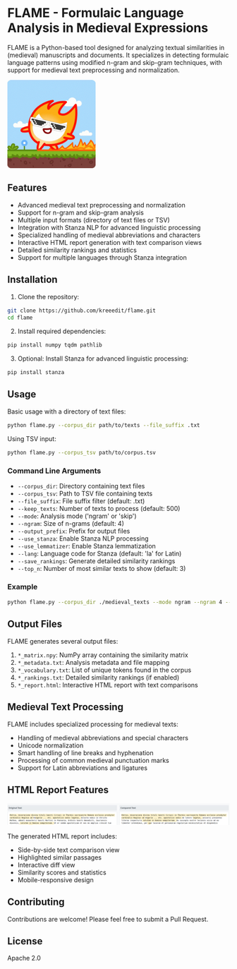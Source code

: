 # FLAME - Formulaic Language Analysis in Medieval Expressions

FLAME is a Python-based tool designed for analyzing textual similarities in (medieval) manuscripts and documents. It specializes in detecting formulaic language patterns using modified n-gram and skip-gram techniques, with support for medieval text preprocessing and normalization.

<img src="flame-little-flame.gif" width="200" />

## Features

- Advanced medieval text preprocessing and normalization
- Support for n-gram and skip-gram analysis
- Multiple input formats (directory of text files or TSV)
- Integration with Stanza NLP for advanced linguistic processing
- Specialized handling of medieval abbreviations and characters
- Interactive HTML report generation with text comparison views
- Detailed similarity rankings and statistics
- Support for multiple languages through Stanza integration

## Installation

1. Clone the repository:
```bash
git clone https://github.com/kreeedit/flame.git
cd flame
```

2. Install required dependencies:
```bash
pip install numpy tqdm pathlib
```

3. Optional: Install Stanza for advanced linguistic processing:
```bash
pip install stanza
```

## Usage

Basic usage with a directory of text files:
```bash
python flame.py --corpus_dir path/to/texts --file_suffix .txt
```

Using TSV input:
```bash
python flame.py --corpus_tsv path/to/corpus.tsv
```

### Command Line Arguments

- `--corpus_dir`: Directory containing text files
- `--corpus_tsv`: Path to TSV file containing texts
- `--file_suffix`: File suffix filter (default: .txt)
- `--keep_texts`: Number of texts to process (default: 500)
- `--mode`: Analysis mode ('ngram' or 'skip')
- `--ngram`: Size of n-grams (default: 4)
- `--output_prefix`: Prefix for output files
- `--use_stanza`: Enable Stanza NLP processing
- `--use_lemmatizer`: Enable Stanza lemmatization
- `--lang`: Language code for Stanza (default: 'la' for Latin)
- `--save_rankings`: Generate detailed similarity rankings
- `--top_n`: Number of most similar texts to show (default: 3)

### Example

```bash
python flame.py --corpus_dir ./medieval_texts --mode ngram --ngram 4 --output_prefix results/similarity --use_stanza --lang la --save_rankings
```

## Output Files

FLAME generates several output files:

1. `*_matrix.npy`: NumPy array containing the similarity matrix
2. `*_metadata.txt`: Analysis metadata and file mapping
3. `*_vocabulary.txt`: List of unique tokens found in the corpus
4. `*_rankings.txt`: Detailed similarity rankings (if enabled)
5. `*_report.html`: Interactive HTML report with text comparisons

## Medieval Text Processing

FLAME includes specialized processing for medieval texts:

- Handling of medieval abbreviations and special characters
- Unicode normalization
- Smart handling of line breaks and hyphenation
- Processing of common medieval punctuation marks
- Support for Latin abbreviations and ligatures

## HTML Report Features

<img src="html_comparsion.png" width="1200" />

The generated HTML report includes:

- Side-by-side text comparison view
- Highlighted similar passages
- Interactive diff view
- Similarity scores and statistics
- Mobile-responsive design

## Contributing

Contributions are welcome! Please feel free to submit a Pull Request.

## License

Apache 2.0
